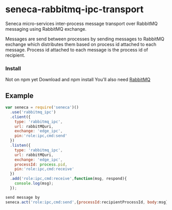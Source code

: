 seneca-rabbitmq-ipc-transport
======================

Seneca micro-services inter-process message transport over RabbitMQ messaging using RabbitMQ exchange.

Messages are send between processes by sending messages to RabbitMQ exchange which distributes them based on process id attached to each message. Process id attached to each message is the process id of recipient.

### Install

Not on npm yet
Download and npm install
You'll also need [RabbitMQ](http://www.rabbitmq.com)

## Example

```js
var seneca = require('seneca')()
  .use('rabbitmq_ipc')
  .client({
    type: 'rabbitmq_ipc',
    url: rabbitMQuri,
    exchange: 'edge_ipc',
    pin:'role:ipc,cmd:send'
  })
  .listen({
    type: 'rabbitmq_ipc',
    url: rabbitMQuri,
    exchange: 'edge_ipc',
    processId: process.pid,
    pin:'role:ipc,cmd:receive'
  })
  .add('role:ipc,cmd:receive',function(msg, respond){
    console.log(msg);
  });

send message by
seneca.act('role:ipc,cmd:send',{processId:recipientProcessId, body:msg});
```
